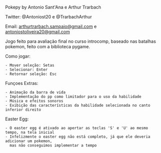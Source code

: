 Pokepy by Antonio Sant'Ana e Arthur Trarbach

Twitter: @Antoniost20 e @TrarbachArthur

Email: arthurtrarbach.sampaio@gmail.com e antoniostoliveira20@gmail.com

Jogo feito para avaliação final no curso introcomp, baseado nas batalhas pokemon,
feito com a biblioteca pygame.


Como jogar:

	- Mover seleção: Setas
	- Selecionar: Enter
	- Retornar seleção: Esc

Funçoes Extras: 
	
	- Animação da barra de vida
	- Implementação do pp como limitador para o uso da habilidade
	- Música e efeitos sonoros
	- Exibição das características da habilidade selecionada no canto inferior direito
	

Easter Egg:

	- O easter egg é ativado ao apertar as teclas 'S' e 'U' ao mesmo tempo, na tela inicial
	- Infelizmente o easter egg não está completo, já que ele deveria adicionar um pokemon, 
	  mas não conseguimos implementar a tempo
